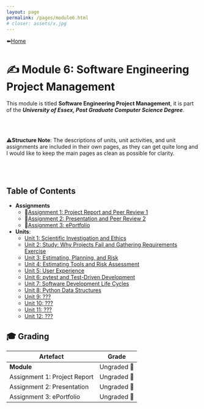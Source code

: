 ```yaml
---
layout: page
permalink: /pages/module6.html
# closer: assets/x.jpg
---
```


⬅️[Home](/index.html)

# ✍️ Module 6: Software Engineering Project Management

This module is titled **Software Engineering Project Management**, it is part of the ***University of Essex, Post Graduate Computer Science Degree***.

<br/>
<br/>

⚠️**Structure Note**: The descriptions of units, unit activities, and unit assignments are included in their own pages, as they can get quite long and I would like to keep the main pages as clean as possible for clarity.

<br/>
<br/>

## Table of Contents

- **Assignments**
  - 📃[Assignment 1: Project Report and Peer Review 1](/pages/module6/assignment1/m6a1.html)
  - 📃[Assignment 2: Presentation and Peer Review 2](/pages/module6/assignment2/m6a2.html)
  - 📃[Assignment 3: ePortfolio](/pages/module6/assignment3/m6a3.html)
- **Units**:
  - [Unit 1: Scientific Investigation and Ethics](/pages/module6/unit-assignments/unit1/m6u1.html)
  - [Unit 2: Study: Why Projects Fail and Gathering Requirements Exercise](/pages/module6/unit-assignments/unit2/m6u2.html)
  - [Unit 3: Estimating, Planning, and Risk](/pages/module6/unit-assignments/unit3/m6u3.html)
  - [Unit 4: Estimating Tools and Risk Assessment](/pages/module6/unit-assignments/unit4/m6u4.html)
  - [Unit 5: User Experience](/pages/module6/unit-assignments/unit5/m6u5.html)
  - [Unit 6: pytest and Test-Driven Development](/pages/module6/unit-assignments/unit6/m6u6.html)
  - [Unit 7: Software Development Life Cycles](/pages/module6/unit-assignments/unit7/m6u7.html)
  - [Unit 8: Python Data Structures](/pages/module6/unit-assignments/unit8/m6u8.html)
  - [Unit 9: ???](/pages/module6/unit-assignments/unit9/m5u9.html)
  - [Unit 10: ???](/pages/module6/unit-assignments/unit10/m5u10.html)
  - [Unit 11: ???](/pages/module6/unit-assignments/unit11/m5u11.html)
  - [Unit 12: ???](/pages/module6/unit-assignments/unit12/m5u12.html)



## 🎓 Grading

| Artefact                           | Grade                |
| ---------------------------------- | -------------------- |
| **Module** | Ungraded 🚧 |
| Assignment 1: Project Report | Ungraded 🚧 |
| Assignment 2: Presentation | Ungraded 🚧 |
| Assignment 3: ePortfolio | Ungraded 🚧 |  
